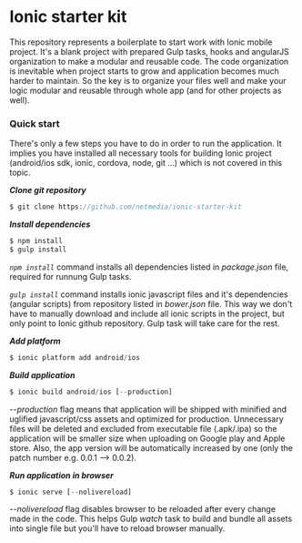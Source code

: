 # Ionic starter kit

This repository represents a boilerplate to start work with Ionic mobile project. It's a blank project with prepared Gulp tasks, hooks and angularJS organization to make a modular and reusable code.
The code organization is inevitable when project starts to grow and application becomes much harder to maintain. So the key is to organize your files well and make your logic modular and reusable through whole app (and for other projects as well).

### Quick start
There's only a few steps you have to do in order to run the application. It implies you have installed all necessary tools for building Ionic project (android/ios sdk, ionic, cordova, node, git ...) which is not covered in this topic.

***Clone git repository***
```javascript
$ git clone https://github.com/netmedia/ionic-starter-kit
```

***Install dependencies***
```javascript
$ npm install
$ gulp install
```

*```npm install```* command installs all dependencies listed in *package.json* file, required for runnung Gulp tasks.

*```gulp install```* command installs ionic javascript files and it's dependencies (angular scripts) from repository listed in *bower.json* file. This way we don't have to manually download and include all ionic scripts in the project, but only point to Ionic github repository. Gulp task will take care for the rest.

***Add platform***
```javascript
$ ionic platform add android/ios
```

***Build application***
```javascript
$ ionic build android/ios [--production]
```

*--production* flag means that application will be shipped with minified and uglified javascript/css assets and optimized for production. Unnecessary files will be deleted and excluded from executable file (.apk/.ipa) so the application will be smaller size when uploading on Google play and Apple store. Also, the app version will be automatically increased by one (only the patch number e.g. 0.0.1 --> 0.0.2).

***Run application in browser***
```javascript
$ ionic serve [--nolivereload]
```

*--nolivereload* flag disables browser to be reloaded after every change made in the code. This helps Gulp *watch* task to build and bundle all assets into single file but you'll have to reload browser manually.